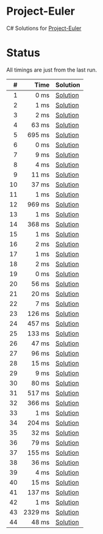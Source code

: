 # Project-Euler
C# Solutions for [Project-Euler](https://projecteuler.net/problems)

# Status
All timings are just from the last run.

| # | Time | Solution | 
| ---: | ---: | --- |
| 1 | 0 ms | [Solution](https://github.com/FrankyS/project-euler/blob/master/Solutions/Problem001.cs) |
| 2 | 1 ms | [Solution](https://github.com/FrankyS/project-euler/blob/master/Solutions/Problem002.cs) |
| 3 | 2 ms | [Solution](https://github.com/FrankyS/project-euler/blob/master/Solutions/Problem003.cs) |
| 4 | 63 ms | [Solution](https://github.com/FrankyS/project-euler/blob/master/Solutions/Problem004.cs) |
| 5 | 695 ms | [Solution](https://github.com/FrankyS/project-euler/blob/master/Solutions/Problem005.cs) |
| 6 | 0 ms | [Solution](https://github.com/FrankyS/project-euler/blob/master/Solutions/Problem006.cs) |
| 7 | 9 ms | [Solution](https://github.com/FrankyS/project-euler/blob/master/Solutions/Problem007.cs) |
| 8 | 4 ms | [Solution](https://github.com/FrankyS/project-euler/blob/master/Solutions/Problem008.cs) |
| 9 | 11 ms | [Solution](https://github.com/FrankyS/project-euler/blob/master/Solutions/Problem009.cs) |
| 10 | 37 ms | [Solution](https://github.com/FrankyS/project-euler/blob/master/Solutions/Problem010.cs) |
| 11 | 1 ms | [Solution](https://github.com/FrankyS/project-euler/blob/master/Solutions/Problem011.cs) |
| 12 | 969 ms | [Solution](https://github.com/FrankyS/project-euler/blob/master/Solutions/Problem012.cs) |
| 13 | 1 ms | [Solution](https://github.com/FrankyS/project-euler/blob/master/Solutions/Problem013.cs) |
| 14 | 368 ms | [Solution](https://github.com/FrankyS/project-euler/blob/master/Solutions/Problem014.cs) |
| 15 | 1 ms | [Solution](https://github.com/FrankyS/project-euler/blob/master/Solutions/Problem015.cs) |
| 16 | 2 ms | [Solution](https://github.com/FrankyS/project-euler/blob/master/Solutions/Problem016.cs) |
| 17 | 1 ms | [Solution](https://github.com/FrankyS/project-euler/blob/master/Solutions/Problem017.cs) |
| 18 | 2 ms | [Solution](https://github.com/FrankyS/project-euler/blob/master/Solutions/Problem018.cs) |
| 19 | 0 ms | [Solution](https://github.com/FrankyS/project-euler/blob/master/Solutions/Problem019.cs) |
| 20 | 56 ms | [Solution](https://github.com/FrankyS/project-euler/blob/master/Solutions/Problem020.cs) |
| 21 | 20 ms | [Solution](https://github.com/FrankyS/project-euler/blob/master/Solutions/Problem021.cs) |
| 22 | 7 ms | [Solution](https://github.com/FrankyS/project-euler/blob/master/Solutions/Problem022.cs) |
| 23 | 126 ms | [Solution](https://github.com/FrankyS/project-euler/blob/master/Solutions/Problem023.cs) |
| 24 | 457 ms | [Solution](https://github.com/FrankyS/project-euler/blob/master/Solutions/Problem024.cs) |
| 25 | 133 ms | [Solution](https://github.com/FrankyS/project-euler/blob/master/Solutions/Problem025.cs) |
| 26 | 47 ms | [Solution](https://github.com/FrankyS/project-euler/blob/master/Solutions/Problem026.cs) |
| 27 | 96 ms | [Solution](https://github.com/FrankyS/project-euler/blob/master/Solutions/Problem027.cs) |
| 28 | 15 ms | [Solution](https://github.com/FrankyS/project-euler/blob/master/Solutions/Problem028.cs) |
| 29 | 9 ms | [Solution](https://github.com/FrankyS/project-euler/blob/master/Solutions/Problem029.cs) |
| 30 | 80 ms | [Solution](https://github.com/FrankyS/project-euler/blob/master/Solutions/Problem030.cs) |
| 31 | 517 ms | [Solution](https://github.com/FrankyS/project-euler/blob/master/Solutions/Problem031.cs) |
| 32 | 366 ms | [Solution](https://github.com/FrankyS/project-euler/blob/master/Solutions/Problem032.cs) |
| 33 | 1 ms | [Solution](https://github.com/FrankyS/project-euler/blob/master/Solutions/Problem033.cs) |
| 34 | 204 ms | [Solution](https://github.com/FrankyS/project-euler/blob/master/Solutions/Problem034.cs) |
| 35 | 32 ms | [Solution](https://github.com/FrankyS/project-euler/blob/master/Solutions/Problem035.cs) |
| 36 | 79 ms | [Solution](https://github.com/FrankyS/project-euler/blob/master/Solutions/Problem036.cs) |
| 37 | 155 ms | [Solution](https://github.com/FrankyS/project-euler/blob/master/Solutions/Problem037.cs) |
| 38 | 36 ms | [Solution](https://github.com/FrankyS/project-euler/blob/master/Solutions/Problem038.cs) |
| 39 | 4 ms | [Solution](https://github.com/FrankyS/project-euler/blob/master/Solutions/Problem039.cs) |
| 40 | 15 ms | [Solution](https://github.com/FrankyS/project-euler/blob/master/Solutions/Problem040.cs) |
| 41 | 137 ms | [Solution](https://github.com/FrankyS/project-euler/blob/master/Solutions/Problem041.cs) |
| 42 | 1 ms | [Solution](https://github.com/FrankyS/project-euler/blob/master/Solutions/Problem042.cs) |
| 43 | 2329 ms | [Solution](https://github.com/FrankyS/project-euler/blob/master/Solutions/Problem043.cs) |
| 44 | 48 ms | [Solution](https://github.com/FrankyS/project-euler/blob/master/Solutions/Problem044.cs) |
